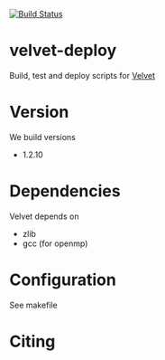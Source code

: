 [![Build Status](https://ci.sagrid.ac.za/buildStatus/icon?job=velvet-deploy)](https://ci.sagrid.ac.za/job/velvet-deploy)

# velvet-deploy

Build, test and deploy scripts for [Velvet]( https://www.ebi.ac.uk/~zerbino/velve)

# Version

We build versions

  * 1.2.10

# Dependencies

Velvet depends on

  * zlib
  * gcc (for openmp)

# Configuration

See makefile

# Citing
